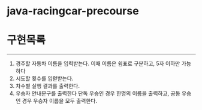 # java-racingcar-precourse
# 구현목록
***
1. 경주할 자동차 이름을 입력받는다.
   이때 이름은 쉼표로 구분하고, 5자 이하만 가능하다
2. 시도할 횟수를 입렫받는다.
3. 차수별 실행 결과를 출력한다.
4. 우승자 안내문구를 출력한다
   단독 우승인 경우 한명의 이름을 출력하고, 공동 우승인 경우 우승자 이름을 모두 출력한다.
